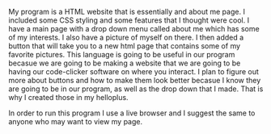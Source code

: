 My program is a HTML website that is essentially and about me page. I included some CSS styling and
some features that I thought were cool.
I have a main page with a drop down menu called about me which has some of my interests.
I also have a picture of myself on there.
I then added a button that will take you to a new html page that contains some of my favorite pictures.
This language is going to be useful in our program becasue we are going to be making a website that we are going to be having our code-clicker software on where you interact.
I plan to figure out more about buttons and how to make them look better becasue I know they are going to be in our program, as well as the drop down that I made. That is why I created those in my helloplus.

In order to run this program I use a live browser and I suggest the same to anyone who may want to view my page.